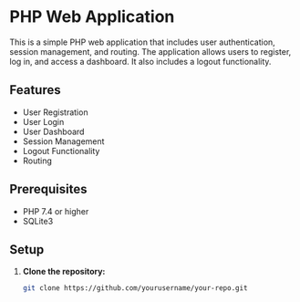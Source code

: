 # PHP Web Application

This is a simple PHP web application that includes user authentication, session management, and routing. The application allows users to register, log in, and access a dashboard. It also includes a logout functionality.

## Features

- User Registration
- User Login
- User Dashboard
- Session Management
- Logout Functionality
- Routing

## Prerequisites

- PHP 7.4 or higher
- SQLite3

## Setup

1. **Clone the repository:**

   ```sh
   git clone https://github.com/yourusername/your-repo.git
   ```

